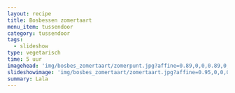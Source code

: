 ```yaml
---
layout: recipe
title: Bosbessen zomertaart
menu_item: tussendoor
category: tussendoor
tags:
  - slideshow
type: vegetarisch
time: 5 uur
imagehead: 'img/bosbes_zomertaart/zomerpunt.jpg?affine=0.89,0,0,0.89,0,0,850,250,00,30'
slideshowimage: 'img/bosbes_zomertaart/zomertaart.jpg?affine=0.95,0,0,0.95,0,0,900,550,0,80'
summary: Lala
---
```



